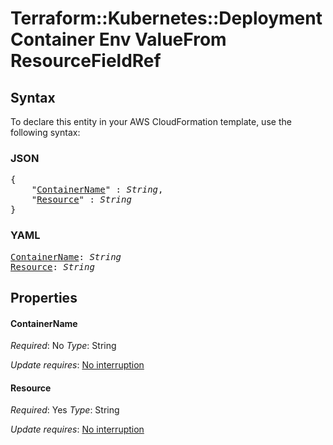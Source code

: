 # Terraform::Kubernetes::Deployment Container Env ValueFrom ResourceFieldRef

## Syntax

To declare this entity in your AWS CloudFormation template, use the following syntax:

### JSON

<pre>
{
    "<a href="#containername" title="ContainerName">ContainerName</a>" : <i>String</i>,
    "<a href="#resource" title="Resource">Resource</a>" : <i>String</i>
}
</pre>

### YAML

<pre>
<a href="#containername" title="ContainerName">ContainerName</a>: <i>String</i>
<a href="#resource" title="Resource">Resource</a>: <i>String</i>
</pre>

## Properties

#### ContainerName

_Required_: No
_Type_: String

_Update requires_: [No interruption](https://docs.aws.amazon.com/AWSCloudFormation/latest/UserGuide/using-cfn-updating-stacks-update-behaviors.html#update-no-interrupt)

#### Resource

_Required_: Yes
_Type_: String

_Update requires_: [No interruption](https://docs.aws.amazon.com/AWSCloudFormation/latest/UserGuide/using-cfn-updating-stacks-update-behaviors.html#update-no-interrupt)

